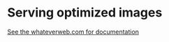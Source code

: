 # Serving optimized images
[See the whateverweb.com for documentation](http://docs.whateverweb.com/documentation/image-optimizer/)
